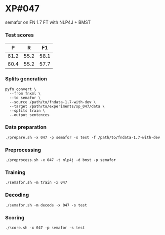 # XP\#047

semafor on FN 1.7 FT with NLP4J + BMST

### Test scores
| P | R | F1 |
| --- | --- | --- |
| 61.2 | 55.2 | 58.1 |
| 60.4 | 55.2 | 57.7 |

### Splits generation
```
pyfn convert \
  --from fnxml \
  --to semafor \
  --source /path/to/fndata-1.7-with-dev \
  --target /path/to/experiments/xp_047/data \
  --splits train \
  --output_sentences
```

### Data preparation
```
./prepare.sh -x 047 -p semafor -s test -f /path/to/fndata-1.7-with-dev
```

### Preprocessing
```
./preprocess.sh -x 047 -t nlp4j -d bmst -p semafor
```

### Training
```
./semafor.sh -m train -x 047
```

### Decoding
```
./semafor.sh -m decode -x 047 -s test
```

### Scoring
```
./score.sh -x 047 -p semafor -s test
```
